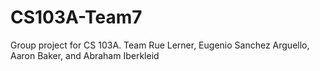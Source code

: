 # CS103A-Team7
Group project for CS 103A. Team Rue Lerner, Eugenio Sanchez Arguello, Aaron Baker, and Abraham Iberkleid
